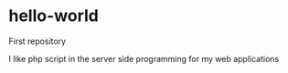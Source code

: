 # hello-world
First repository

I like php script in the server side programming for my web applications
